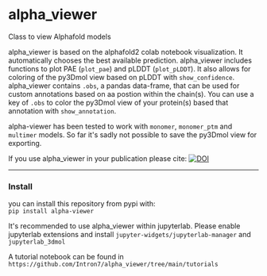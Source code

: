# alpha_viewer
Class to view Alphafold models

alpha_viewer is based on the alphafold2 colab notebook visualization. It automatically chooses the best available prediction. alpha_viewer includes functions to plot PAE (`plot_pae`) and pLDDT (`plot_pLDDT`). It also allows for coloring of the py3Dmol view based on pLDDT with `show_confidence`. alpha_viewer contains `.obs`, a pandas data-frame, that can be used for custom annotations based on aa postion within the chain(s). You can use a key of `.obs` to color the py3Dmol view of your protein(s) based that annotation with `show_annotation`.

alpha-viewer has been tested to work with `monomer`, `monomer_ptm` and `multimer` models.
So far it's sadly not possible to save the py3Dmol view for exporting.

If you use alpha_viewer in your publication please cite: <a href="https://doi.org/10.5281/zenodo.6548465"><img src="https://zenodo.org/badge/DOI/10.5281/zenodo.6548465.svg" alt="DOI"></a>



-------
### Install

you can install this repository from pypi with:\
`pip install alpha-viewer`


It's recommended to use alpha_viewer within jupyterlab. Please enable jupyterlab extensions and install `jupyter-widgets/jupyterlab-manager` and `jupyterlab_3dmol`


A tutorial notebook can be found in `https://github.com/Intron7/alpha_viewer/tree/main/tutorials`